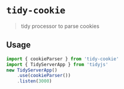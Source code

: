 # `tidy-cookie`

> tidy processor to parse cookies

## Usage

```typescript
import { cookieParser } from 'tidy-cookie'
import { TidyServerApp } from 'tidyjs'
new TidyServerApp()
    .use(cookieParser())
    .listen(3000)
```

